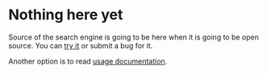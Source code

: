 # Nothing here yet

Source of the search engine is going to be here when it is going to be open source.
You can [try it](http://lotus.kuee.kyoto-u.ac.jp/depfinder/search) or submit a bug for it.

Another option is to read [usage documentation](http://eiennohito.github.io/depfinder/).
